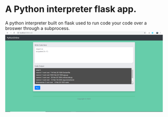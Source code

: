 # A Python interpreter flask app.

A python interpreter built on flask used to run code your code over a broswer through a subprocess.
![Screengrab](screenshot.png)
